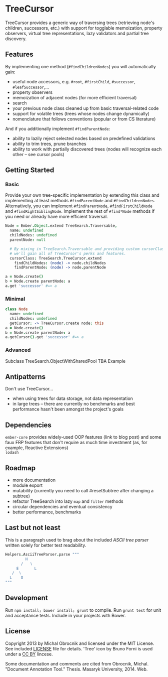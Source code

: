 # TreeCursor

TreeCursor provides a generic way of traversing trees (retrieving node's children, successors, etc.) with support for togglable memoization, property observers, virtual tree representations, lazy validators and partial tree discovery.

## Features 

By implementing one method (`#findChildrenNodes`) you will 
automatically gain:

* useful node accessors, e.g. `#root`, `#firstChild`, `#successor`, 
  `#leafSuccessor`,...
* property observers
* memoization of adjacent nodes (for more efficient traversal)
* search
* your previous node class cleaned up from basic traversal-related code
* support for volatile trees (trees whose nodes change dynamically)
* nomenclature that follows conventions (popular or from CS literature)

And if you additionally implement `#findParentNode`:

* ability to lazily reject selected nodes based on predefined validations
* ability to trim trees, prune branches
* ability to work with partially discovered trees (nodes will recognize each
  other – see cursor pools)

## Getting Started

### Basic

Provide your own tree-specific implementation by extending this class
and implementing at least methods `#findParentNode` and `#findChildrenNodes`. Alternatively, you can implement `#findParentNode`, `#findFirstChildNode `
and `#findRightSiblingNode`. Implement the rest of `#find*Node` methods
if you need or already have more efficient traversal.

```coffeescript
Node = Ember.Object.extend TreeSearch.Traversable,
  name: undefined
  childNodes: undefined
  parentNode: null

  # By mixing in TreeSearch.Traversable and providing custom cursorClass, 
  # we'll gain all of TreeCursor's perks and features.
  cursorClass: TreeSearch.TreeCursor.extend
    findChildNodes: (node) -> node.childNodes
    findParentNode: (node) -> node.parentNode

a = Node.create()
b = Node.create parentNode: a
a.get 'successor' #=> a
```

### Minimal

```coffeescript
class Node
  name: undefined
  childNodes: undefined
  getCursor: -> TreeCursor.create node: this
a = Node.create()
b = Node.create parentNode: a
a.getCursor().get 'successor' #=> a
```

### Advanced

Subclass TreeSearch.ObjectWithSharedPool 
TBA Example

## Antipatterns

Don't use TreeCursor...  

* when using trees for data storage, not data representation
* in large trees – there are currently no benchmarks and best performance hasn't been amongst the project's goals

## Dependencies

`ember-core` provides widely-used OOP features (link to blog post) and some faux FRP features that don't require as much time investment (as, for example, Reactive Extensions)   
`lodash`

## Roadmap

* more documentation
* module export
* mutability (currently you need to call #resetSubtree after changing 
  a subtree)
* refactor TreeSearch into lazy `map` and `filter` methods
* circular dependencies and eventual consistency
* better performance, benchmarks

## Last but not least

This is a paragraph used to brag about the included *ASCII tree parser* written solely for better test readability. 

```coffeescript
Helpers.AsciiTreeParser.parse """
         H
       /   ∖
     E       L 
   /  ∖  
  L    O  
"""
```

## Development

Run `npm install; bower install; grunt` to compile.
Run `grunt test` for unit and acceptance tests.
Include in your projects with Bower.

## License

Copyright 2013 by Michal Obrocnik and licensed under the MIT License. See included [LICENSE](/mbixby/tree-cursor/blob/master/LICENSE) file for details. 'Tree' icon by Bruno Forni is used under a [CC BY](http://creativecommons.org/licenses/by/3.0/us/) lincese.

Some documentation and comments are cited from Obrocnik, Michal. "Document Annotation Tool." Thesis. Masaryk University, 2014. Web.